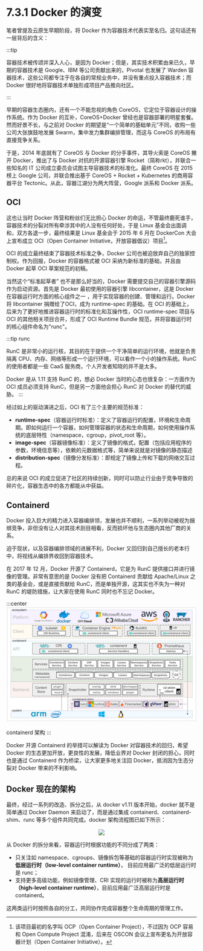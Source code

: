 # 7.3.1 Docker 的演变

笔者曾提及云原生早期阶段，将 Docker 作为容器技术代表实至名归。这句话还有一层背后的含义：

:::tip <a/>

容器技术被传颂并深入人心，是因为 Docker；但是，其实技术积累由来已久，早期的容器技术是 Google、IBM 等公司贡献出来的，Pivotal 也发展了 Warden 容器技术，这些公司都专注于在各自的常规业务中，并没有重点投入容器技术；而 Docker 很好地将容器技术单独形成项目产品推向社区。

:::

早期的容器生态圈内，还有一个不能忽视的角色 CoreOS，它定位于容器设计的操作系统。作为 Docker 的互补，CoreOS+Docker 曾经也是容器部署的明星套餐。然而好景不长，与之前对 Docker 的期望是“一个简单的基础单元”不同，收购一些公司大张旗鼓地发展 Swarm，集中发力集群编排管理，而这与 CoreOS 的布局有直接竞争关系。

于是，2014 年底就有了 CoreOS 与 Docker 的分手事件，其导火索是 CoreOS 撇开 Docker，推出了与 Docker 对抗的开源容器引擎 Rocket（简称rkt），并联合一些知名的 IT 公司成立委员会试图主导容器技术的标准化。最终 CoreOS 在 2015 榜上 Google 公司，并联合推出基于 CoreOS + Rocket + Kubernetes 的商用容器平台 Tectonic。从此，容器江湖分为两大阵营，Google 派系和 Docker 派系。

## OCI 

这也让当时 Docker 阵营和粉丝们无比担心 Docker 的命运，不管最终鹿死谁手，容器技术的分裂对所有牵涉其中的人没有任何好处，于是 Linux 基金会出面调和，双方各退一步，最终结果是 Linux 基金会于 2015 年 6 月在  DockerCon 大会上宣布成立 OCI（Open Container Initiative，开放容器倡议）项目[^1]。

OCI 的成立最终结束了容器技术标准之争，Docker 公司也被迫放弃自己的独家控制权。作为回报，Docker 的容器格式被 OCI 采纳为新标准的基础，并且由 Docker 起草 OCI 草案规范的初稿。

当然这个“标准起草者” 也不是那么好当的，Docker 需要提交自己的容器引擎源码作为启动资源。首先是 Docker 最初使用的容器引擎 libcontainer，这是 Docker 在容器运行时方面的核心组件之一 ，用于实现容器的创建、管理和运行。Docker 将 libcontainer 捐赠给了OCI，成为 runtime-spec 的基础。在 OCI 的基础上，后来为了更好地推进容器运行时的标准化和互操作性，OCI runtime-spec 项目与 OCI 的其他相关项目合并，形成了 OCI Runtime Bundle 规范，并将容器运行时的核心组件命名为"runc"。

:::tip runc

RunC 是非常小的运行核，其目的在于提供一个干净简单的运行环境，他就是负责隔离 CPU、内存、网络等形成一个运行环境，可以看作一个小的操作系统。RunC 的使用者都是一些 CaaS 服务商，个人开发者知晓的并不是太多。

Docker 是从 1.11 支持 RunC 的，想必 Docker 当时的心态也很复杂：一方面作为 OCI 成员必须支持 RunC，但是另一方面他会担心 RunC 对 Docker 的替代的威胁。
:::



经过如上的驱动演进之后，OCI 有了三个主要的规范标准：

- **runtime-spec**（容器运行时标准）：定义了容器运行的配置，环境和生命周期。即如何运行一个容器，如何管理容器的状态和生命周期，如何使用操作系统的底层特性（namespace，cgroup，pivot_root 等）。
- **image-spec**（容器镜像标准）：定义了镜像的格式，配置（包括应用程序的参数，环境信息等），依赖的元数据格式等，简单来说就是对镜像的静态描述
- **distribution-spec**（镜像分发标准）：即规定了镜像上传和下载的网络交互过程。



总的来说 OCI 的成立促进了社区的持续创新，同时可以防止行业由于竞争导致的碎片化，容器生态中的各方都能从中获益。

## Containerd

Docker 投入巨大的精力进入容器编排领，发展也并不顺利，一系列举动被视为捆绑竞争，非但没有让人对其技术刮目相看，反而损坏他与生态圈内其他厂商的关系。

迫于现状，以及容器编排领域的进展不利，Docker 又回归到自己擅长的老本行中，将视线从编排界收回到容器技术。

在 2017 年 12 月，Docker 开源了 Containerd，它是为 RunC 提供接口并进行镜像的管理。非常有意思的是 Docker 没有把 Containerd 贡献给 Apache/Linux 之类的基金会，或是直接贡献给 RunC，而是单独开源，这其实也不失为一种对 RunC 的堤防措施，让大家在使用 RunC 同时也不忘记 Docker。

:::center
  ![](../assets/containerd-arch.png)<br/>

  containerd 架构
:::

Docker 开源 Containerd 的举措可以解读为 Docker 对容器技术的回归，希望 Docker 的生态更加开放，更良性的发展，降低业界对 Docker 封闭的担心，同时也是通过 Containerd 作为桥梁，让大家更多地关注回 Docker，抵消因为生态分裂对 Docker 带来的不利影响。

## Docker 现在的架构

最终，经过一系列的改造、拆分之后，从 docker v1.11 版本开始，docker 就不是简单通过 Docker Daemon 来启动了，而是通过集成 containerd、containerd-shim、runc 等多个组件共同完成。docker 架构流程图已如下所示：

<div  align="center">
	<img src="../assets/docker-arc.png" width = "550"  align=center />
</div>

从 Docker 的拆分来看，容器运行时根据功能的不同分成了两类：
- 只关注如 namespace、cgroups、镜像拆包等基础的容器运行时实现被称为**低层运行时（low-level container runtime）**， 目前应用最广泛的低层运行时是 runc；
- 支持更多高级功能，例如镜像管理、CRI 实现的运行时被称为**高层运行时（high-level container runtime）**，目前应用最广泛高层运行时是 containerd。

这两类运行时按照各自的分工，共同协作完成容器整个生命周期的管理工作。

[^1]: 该项目最初的名字叫 OCP（Open Container Project），不过因为 OCP 容易和 Open Compute Project 混淆，后来在 OSCON 会议上宣布更名为开放容器计划（Open Container Initiative）。